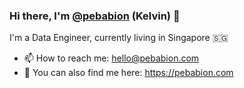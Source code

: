 ### Hi there, I'm [@pebabion](https://twitter.com/pebabiion) (Kelvin) 👋

I'm a Data Engineer, currently living in Singapore 🇸🇬

- 📫 How to reach me: <hello@pebabion.com>
- 🏡 You can also find me here: <https://pebabion.com>

<!--
**kelvin1794/kelvin1794** is a ✨ _special_ ✨ repository because its `README.md` (this file) appears on your GitHub profile.

Here are some ideas to get you started:

- 🔭 I’m currently working on ...
- 🌱 I’m currently learning ...
- 👯 I’m looking to collaborate on ...
- 🤔 I’m looking for help with ...
- 💬 Ask me about ...
- 📫 How to reach me: ...
- 😄 Pronouns: ...
- ⚡ Fun fact: ...
-->
